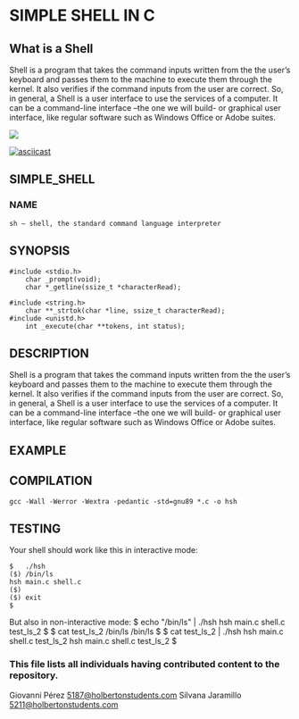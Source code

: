 # SIMPLE SHELL IN C

## What is a Shell

Shell is a program that takes the command inputs written from the the user’s keyboard and passes them to the machine to execute them through the kernel. It also verifies if the command inputs from the user are correct.
So, in general, a Shell is a user interface to use the services of a computer. It can be a command-line interface –the one we will build- or graphical user interface, like regular software such as Windows Office or Adobe suites.

<img src="https://miro.medium.com/max/700/0*-OOMpchdZWQZr4zw" />

[![asciicast](https://asciinema.org/a/sqwiCAV62b0tc9mUSQ2vvnUwY.svg)](https://asciinema.org/a/sqwiCAV62b0tc9mUSQ2vvnUwY)

## SIMPLE_SHELL

### NAME
    sh — shell, the standard command language interpreter

## SYNOPSIS
    #include <stdio.h>
        char _prompt(void);
        char *_getline(ssize_t *characterRead);

    #include <string.h>
        char **_strtok(char *line, ssize_t characterRead);
    #include <unistd.h>
        int _execute(char **tokens, int status);

## DESCRIPTION

Shell is a program that takes the command inputs written from the the user’s
keyboard and passes them to the machine to execute them through the kernel.
It also verifies if the command inputs from the user are correct. So,
in general, a Shell is a user interface to use the services of a computer.
It can be a command-line interface –the one we will build- or graphical user
interface, like regular software such as Windows Office or Adobe suites.


## EXAMPLE

## COMPILATION

    gcc -Wall -Werror -Wextra -pedantic -std=gnu89 *.c -o hsh

## TESTING

Your shell should work like this in interactive mode:

    $   ./hsh
    ($) /bin/ls
    hsh main.c shell.c
    ($)
    ($) exit
    $

But also in non-interactive mode:
    $ echo "/bin/ls" | ./hsh
    hsh main.c shell.c test_ls_2
    $
    $ cat test_ls_2
    /bin/ls
    /bin/ls
    $
    $ cat test_ls_2 | ./hsh
    hsh main.c shell.c test_ls_2
    hsh main.c shell.c test_ls_2
    $

### This file lists all individuals having contributed content to the repository.
 
Giovanni Pérez <5187@holbertonstudents.com>
Silvana Jaramillo <5211@holbertonstudents.com>
